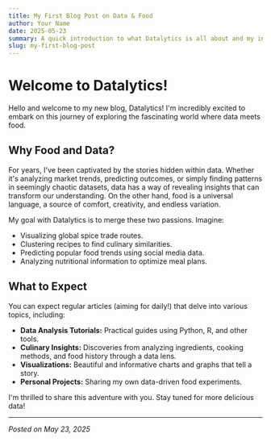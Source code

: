 ```yaml
---
title: My First Blog Post on Data & Food
author: Your Name
date: 2025-05-23
summary: A quick introduction to what Datalytics is all about and my initial thoughts on combining data with culinary arts.
slug: my-first-blog-post
---
```


# Welcome to Datalytics!

Hello and welcome to my new blog, Datalytics! I'm incredibly excited to embark on this journey of exploring the fascinating world where data meets food.

## Why Food and Data?

For years, I've been captivated by the stories hidden within data. Whether it's analyzing market trends, predicting outcomes, or simply finding patterns in seemingly chaotic datasets, data has a way of revealing insights that can transform our understanding. On the other hand, food is a universal language, a source of comfort, creativity, and endless variation.

My goal with Datalytics is to merge these two passions. Imagine:
* Visualizing global spice trade routes.
* Clustering recipes to find culinary similarities.
* Predicting popular food trends using social media data.
* Analyzing nutritional information to optimize meal plans.

## What to Expect

You can expect regular articles (aiming for daily!) that delve into various topics, including:
* **Data Analysis Tutorials:** Practical guides using Python, R, and other tools.
* **Culinary Insights:** Discoveries from analyzing ingredients, cooking methods, and food history through a data lens.
* **Visualizations:** Beautiful and informative charts and graphs that tell a story.
* **Personal Projects:** Sharing my own data-driven food experiments.

I'm thrilled to share this adventure with you. Stay tuned for more delicious data!

---
*Posted on May 23, 2025*